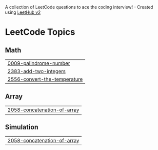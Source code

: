 A collection of LeetCode questions to ace the coding interview! - Created using [LeetHub v2](https://github.com/arunbhardwaj/LeetHub-2.0)
<!---LeetCode Topics Start-->
# LeetCode Topics
## Math
|  |
| ------- |
| [0009-palindrome-number](https://github.com/Kavumkalakhil/leetcode/tree/master/0009-palindrome-number) |
| [2383-add-two-integers](https://github.com/Kavumkalakhil/leetcode/tree/master/2383-add-two-integers) |
| [2556-convert-the-temperature](https://github.com/Kavumkalakhil/leetcode/tree/master/2556-convert-the-temperature) |
## Array
|  |
| ------- |
| [2058-concatenation-of-array](https://github.com/Kavumkalakhil/leetcode/tree/master/2058-concatenation-of-array) |
## Simulation
|  |
| ------- |
| [2058-concatenation-of-array](https://github.com/Kavumkalakhil/leetcode/tree/master/2058-concatenation-of-array) |
<!---LeetCode Topics End-->